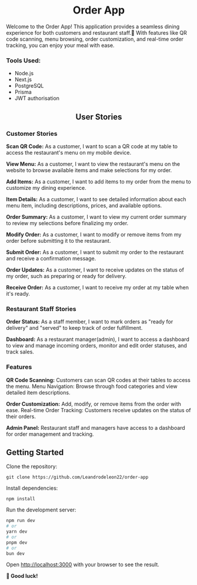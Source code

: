 <h1 align="center">Order App</h1>

Welcome to the Order App! This application provides a seamless dining experience for both customers and restaurant staff.🍕 With features like QR code scanning, menu browsing, order customization, and real-time order tracking, you can enjoy your meal with ease.

### Tools Used:
- Node.js
- Next.js
- PostgreSQL
- Prisma
- JWT authorisation


<h2 align="center">User Stories</h2>

### Customer Stories
**Scan QR Code:** As a customer, I want to scan a QR code at my table to access the restaurant's menu on my mobile device.

**View Menu:** As a customer, I want to view the restaurant's menu on the website to browse available items and make selections for my order.

**Add Items:** As a customer, I want to add items to my order from the menu to customize my dining experience.

**Item Details:** As a customer, I want to see detailed information about each menu item, including descriptions, prices, and available options.

**Order Summary:** As a customer, I want to view my current order summary to review my selections before finalizing my order.

**Modify Order:** As a customer, I want to modify or remove items from my order before submitting it to the restaurant.

**Submit Order:** As a customer, I want to submit my order to the restaurant and receive a confirmation message.

**Order Updates:** As a customer, I want to receive updates on the status of my order, such as preparing or ready for delivery.

**Receive Order:** As a customer, I want to receive my order at my table when it's ready.

### Restaurant Staff Stories

**Order Status:** As a staff member, I want to mark orders as "ready for delivery" and "served" to keep track of order fulfillment.

**Dashboard:** As a restaurant manager(admin), I want to access a dashboard to view and manage incoming orders, monitor and edit order statuses, and track sales.

### Features

**QR Code Scanning:** Customers can scan QR codes at their tables to access the menu.
Menu Navigation: Browse through food categories and view detailed item descriptions.

**Order Customization:** Add, modify, or remove items from the order with ease.
Real-time Order Tracking: Customers receive updates on the status of their orders.

**Admin Panel:** Restaurant staff and managers have access to a dashboard for order management and tracking.



## Getting Started

Clone the repository:
```
git clone https://github.com/Leandrodeleon22/order-app
```
Install dependencies:
```
npm install
```
Run the development server:

```bash
npm run dev
# or
yarn dev
# or
pnpm dev
# or
bun dev
```

Open [http://localhost:3000](http://localhost:3000) with your browser to see the result.


**👋 Good luck!**